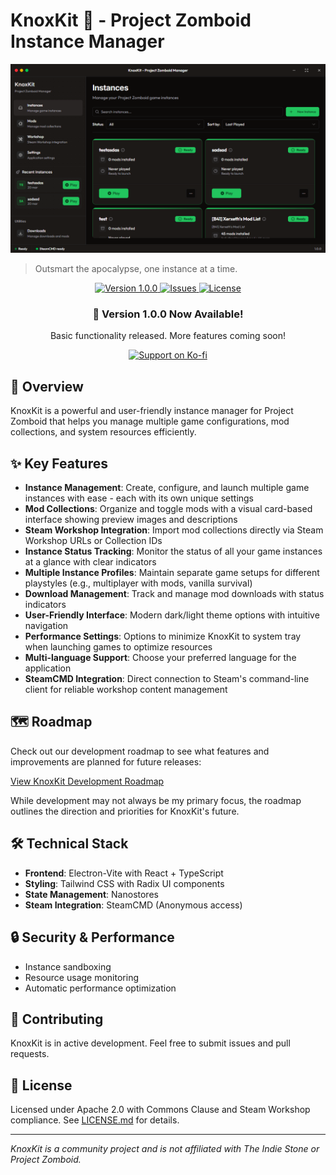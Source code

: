 # KnoxKit 🧟 - Project Zomboid Instance Manager

<div align="center">
        <img src="./docs/assets/knoxkit-preview.png" alt="KnoxKit in action" width="800" />
</div>

> Outsmart the apocalypse, one instance at a time.

<div align="center">
                <p>
                                <a href="https://github.com/valeriko777/KnoxKit/releases/tag/v1.0.0">
                                                <img src="https://img.shields.io/badge/Version-1.0.0-brightgreen" alt="Version 1.0.0">
                                </a>
                                <a href="https://github.com/valeriko777/KnoxKit/issues">
                                                <img src="https://img.shields.io/github/issues/valeriko777/KnoxKit" alt="Issues">
                                </a>
                                <a href="https://github.com/valeriko777/KnoxKit/blob/main/LICENSE.md">
                                                <img src="https://img.shields.io/badge/License-Custom%20Apache%202.0-blue" alt="License">
                                </a>
                </p>
                <h3>🚀 Version 1.0.0 Now Available!</h3>
                <p>Basic functionality released. More features coming soon!</p>
</div>

<div align="center">
                <a href="https://ko-fi.com/nozzdev">
                                <img src="https://ko-fi.com/img/githubbutton_sm.svg" alt="Support on Ko-fi">
                </a>
</div>

## 🎯 Overview

KnoxKit is a powerful and user-friendly instance manager for Project Zomboid that helps you manage multiple game configurations, mod collections, and system resources efficiently.

## ✨ Key Features

- **Instance Management**: Create, configure, and launch multiple game instances with ease - each with its own unique settings
- **Mod Collections**: Organize and toggle mods with a visual card-based interface showing preview images and descriptions
- **Steam Workshop Integration**: Import mod collections directly via Steam Workshop URLs or Collection IDs
- **Instance Status Tracking**: Monitor the status of all your game instances at a glance with clear indicators
- **Multiple Instance Profiles**: Maintain separate game setups for different playstyles (e.g., multiplayer with mods, vanilla survival)
- **Download Management**: Track and manage mod downloads with status indicators
- **User-Friendly Interface**: Modern dark/light theme options with intuitive navigation
- **Performance Settings**: Options to minimize KnoxKit to system tray when launching games to optimize resources
- **Multi-language Support**: Choose your preferred language for the application
- **SteamCMD Integration**: Direct connection to Steam's command-line client for reliable workshop content management

## 🗺️ Roadmap

Check out our development roadmap to see what features and improvements are planned for future releases:

[View KnoxKit Development Roadmap](https://github.com/users/valentin-marquez/projects/6)

While development may not always be my primary focus, the roadmap outlines the direction and priorities for KnoxKit's future.

## 🛠️ Technical Stack

- **Frontend**: Electron-Vite with React + TypeScript
- **Styling**: Tailwind CSS with Radix UI components
- **State Management**: Nanostores
- **Steam Integration**: SteamCMD (Anonymous access)

## 🔒 Security & Performance

- Instance sandboxing
- Resource usage monitoring
- Automatic performance optimization

## 🤝 Contributing

KnoxKit is in active development. Feel free to submit issues and pull requests.

## 📝 License

Licensed under Apache 2.0 with Commons Clause and Steam Workshop compliance. See [LICENSE.md](LICENSE.md) for details.

---
*KnoxKit is a community project and is not affiliated with The Indie Stone or Project Zomboid.*
